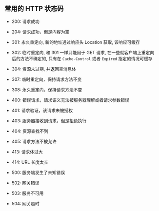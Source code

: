 ## 常用的 HTTP 状态码

- 200: 请求成功
- 204: 请求成功，但是内容为空

- 301: 永久重定向, 新的地址通过响应头 Location 获取, 该响应可缓存
- 302: 临时重定向, 和 301 一样只能用于 GET 请求, 在一些就客户端上重定向后的方法不确定的, 只有在 `Cache-Control` 或者 `Expired` 指定的情况可缓存
- 304: 资源未过期, 并返回空消息体
- 307: 临时重定向，保持请求方法不变
- 308: 永久重定向，保持请求方法不变

- 400: 错误请求，请求语义无法被服务器理解或者请求参数错误
- 401: 请求验证，该请求未被授权
- 403: 服务器接收到请求，但是拒绝执行
- 404: 资源查找不到
- 405: 请求方法不被允许
- 413: 请求体过大
- 414: URL 长度太长

- 500: 服务端发生了未知错误
- 502: 网关错误
- 503: 服务不可用
- 504: 网关超时
